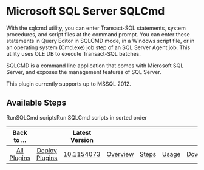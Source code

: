 
# Microsoft SQL Server SQLCmd

With the sqlcmd utility, you can enter Transact-SQL statements, system procedures, and script files at the command prompt. You can enter these statements in Query Editor in SQLCMD mode, in a Windows script file, or in an operating system (Cmd.exe) job step of an SQL Server Agent job. This utility uses OLE DB to execute Transact-SQL batches.

SQLCMD is a command line application that comes with Microsoft SQL Server, and exposes the management features of SQL Server.

This plugin currently supports up to MSSQL 2012.


## Available Steps

RunSQLCmd scriptsRun SQLCmd scripts in sorted order



|Back to ...||Latest Version|||||
| :---: | :---: | :---: | :---: | :---: | :---: | :---: |
|[All Plugins](../../index.md)|[Deploy Plugins](../README.md)|[10.1154073](https://raw.githubusercontent.com/UrbanCode/IBM-UCD-PLUGINS/main/files/SQLCmd/ucd-SQLCmd-10.1154073.zip)|[Overview](overview.md)|[Steps](steps.md)|[Usage](usage.md)|[Downloads](downloads.md)|

